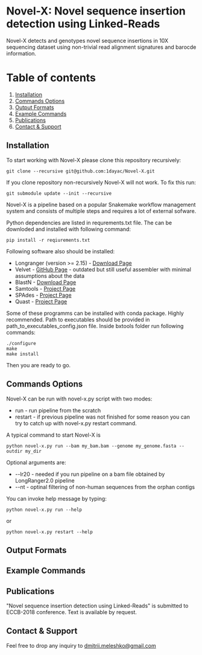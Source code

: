 Novel-X: Novel sequence insertion detection using Linked-Reads
======

Novel-X detects and genotypes novel sequence insertions in 10X sequencing dataset using non-trivial read alignment signatures and barocde information.

# Table of contents
1. [Installation](#installation)
2. [Commands Options](#commands-options)
3. [Output Formats](#output-formats)
4. [Example Commands](#example-commands)
5. [Publications](#publications)
6. [Contact & Support](#contact)

## Installation

To start working with Novel-X please clone this repository recursively:

```
git clone --recursive git@github.com:1dayac/Novel-X.git
```

If you clone repository non-recursively Novel-X will not work. To fix this run:

```
git submodule update --init --recursive
```

Novel-X is a pipeline based on a popular Snakemake workflow management system and consists of multiple steps and requires a lot of external sofware.

Python dependencies are listed in requrements.txt file. The can be downloded and installed with following command:

```
pip install -r reqiurements.txt
```

Following software also should be installed:

* Longranger (version >= 2.15) - [Download Page](https://support.10xgenomics.com/genome-exome/software/downloads/latest)
* Velvet - [GitHub Page](https://github.com/dzerbino/velvet) - outdated but still useful assembler with minimal assumptions about the data
* BlastN - [Download Page](https://blast.ncbi.nlm.nih.gov/Blast.cgi?CMD=Web&PAGE_TYPE=BlastDocs&DOC_TYPE=Download)
* Samtools - [Project Page](http://www.htslib.org/)
* SPAdes - [Project Page](http://cab.spbu.ru/software/spades/)
* Quast - [Project Page](http://cab.spbu.ru/software/quast/)

Some of these programms can be installed with conda package. Highly recommended. 
Path to executables should be provided in path_to_executables_config.json file.
Inside bxtools folder run following commands:

```
./configure
make
make install
```

Then you are ready to go.


## Commands Options

Novel-X can be run with novel-x.py script with two modes:

* run - run pipeline from the scratch
* restart - if previous pipeline was not finished for some reason you can try to catch up with novel-x.py restart command.

A typical command to start Novel-X is 
```
python novel-x.py run --bam my_bam.bam --genome my_genome.fasta --outdir my_dir
```

Optional arguments are:
* --lr20 - needed if you run pipeline on a bam file obtained by LongRanger2.0 pipeline
* --nt - optinal filtering of non-human sequences from the orphan contigs

You can invoke help message by typing:

```
python novel-x.py run --help
```
or

```
python novel-x.py restart --help
```
## Output Formats

## Example Commands

## Publications

"Novel sequence insertion detection using Linked-Reads" is submitted to ECCB-2018 conference. Text is available by request.

## Contact & Support

Feel free to drop any inquiry to [dmitrii.meleshko@gmail.com]() 
